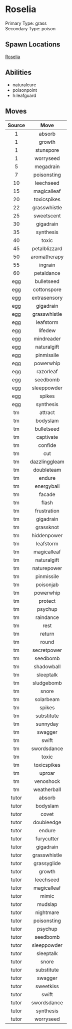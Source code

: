 # Roselia  
Primary Type: grass  
Secondary Type: poison  
  
## Spawn Locations  
[Roselia](/data/spawn_presets/roselia.md)  
  
## Abilities  
  * naturalcure
  * poisonpoint
  * h:leafguard
  
  
## Moves  
  
| Source | Move |  
|:---:|:---:|  
| 1 | absorb |  
| 1 | growth |  
| 1 | stunspore |  
| 1 | worryseed |  
| 5 | megadrain |  
| 7 | poisonsting |  
| 10 | leechseed |  
| 15 | magicalleaf |  
| 20 | toxicspikes |  
| 22 | grasswhistle |  
| 25 | sweetscent |  
| 30 | gigadrain |  
| 35 | synthesis |  
| 40 | toxic |  
| 45 | petalblizzard |  
| 50 | aromatherapy |  
| 55 | ingrain |  
| 60 | petaldance |  
| egg | bulletseed |  
| egg | cottonspore |  
| egg | extrasensory |  
| egg | gigadrain |  
| egg | grasswhistle |  
| egg | leafstorm |  
| egg | lifedew |  
| egg | mindreader |  
| egg | naturalgift |  
| egg | pinmissile |  
| egg | powerwhip |  
| egg | razorleaf |  
| egg | seedbomb |  
| egg | sleeppowder |  
| egg | spikes |  
| egg | synthesis |  
| tm | attract |  
| tm | bodyslam |  
| tm | bulletseed |  
| tm | captivate |  
| tm | confide |  
| tm | cut |  
| tm | dazzlinggleam |  
| tm | doubleteam |  
| tm | endure |  
| tm | energyball |  
| tm | facade |  
| tm | flash |  
| tm | frustration |  
| tm | gigadrain |  
| tm | grassknot |  
| tm | hiddenpower |  
| tm | leafstorm |  
| tm | magicalleaf |  
| tm | naturalgift |  
| tm | naturepower |  
| tm | pinmissile |  
| tm | poisonjab |  
| tm | powerwhip |  
| tm | protect |  
| tm | psychup |  
| tm | raindance |  
| tm | rest |  
| tm | return |  
| tm | round |  
| tm | secretpower |  
| tm | seedbomb |  
| tm | shadowball |  
| tm | sleeptalk |  
| tm | sludgebomb |  
| tm | snore |  
| tm | solarbeam |  
| tm | spikes |  
| tm | substitute |  
| tm | sunnyday |  
| tm | swagger |  
| tm | swift |  
| tm | swordsdance |  
| tm | toxic |  
| tm | toxicspikes |  
| tm | uproar |  
| tm | venoshock |  
| tm | weatherball |  
| tutor | absorb |  
| tutor | bodyslam |  
| tutor | covet |  
| tutor | doubleedge |  
| tutor | endure |  
| tutor | furycutter |  
| tutor | gigadrain |  
| tutor | grasswhistle |  
| tutor | grassyglide |  
| tutor | growth |  
| tutor | leechseed |  
| tutor | magicalleaf |  
| tutor | mimic |  
| tutor | mudslap |  
| tutor | nightmare |  
| tutor | poisonsting |  
| tutor | psychup |  
| tutor | seedbomb |  
| tutor | sleeppowder |  
| tutor | sleeptalk |  
| tutor | snore |  
| tutor | substitute |  
| tutor | swagger |  
| tutor | sweetkiss |  
| tutor | swift |  
| tutor | swordsdance |  
| tutor | synthesis |  
| tutor | worryseed |  
  

